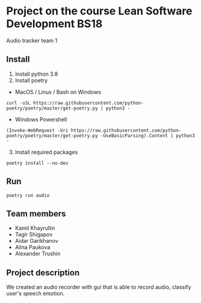 # Project on the course Lean Software Development BS18
Audio tracker team 1

## Install
1) Install python 3.8
2) Install poetry
- MacOS / Linux / Bash on Windows 
```shell
curl -sSL https://raw.githubusercontent.com/python-poetry/poetry/master/get-poetry.py | python3 -
```

- Windows Powershell
```
(Invoke-WebRequest -Uri https://raw.githubusercontent.com/python-poetry/poetry/master/get-poetry.py -UseBasicParsing).Content | python3 -
```
3) Install required packages
```shell
poetry install --no-dev
```

## Run
```shell
poetry run audio
```

## Team members
* Kamil Khayrullin
* Tagir Shigapov
* Aidar Garikhanov
* Alina Paukova
* Alexander Trushin
## Project description
We created an audio recorder with gui that is able to record audio, classify user's speech emotion.
